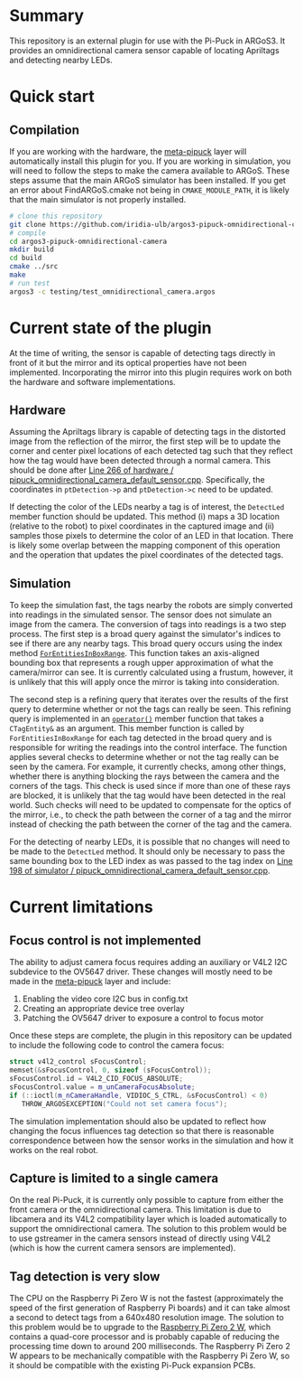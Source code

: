 # Summary
This repository is an external plugin for use with the Pi-Puck in ARGoS3. It provides an omnidirectional camera sensor capable of locating Apriltags and detecting nearby LEDs.

# Quick start

## Compilation
If you are working with the hardware, the [meta-pipuck](https://github.com/iridia-ulb/meta-pipuck) layer will automatically install this plugin for you. If you are working in simulation, you will need to follow the steps to make the camera available to ARGoS. These steps assume that the main ARGoS simulator has been installed. If you get an error about FindARGoS.cmake not being in `CMAKE_MODULE_PATH`, it is likely that the main simulator is not properly installed.

```sh
# clone this repository
git clone https://github.com/iridia-ulb/argos3-pipuck-omnidirectional-camera.git
# compile
cd argos3-pipuck-omnidirectional-camera
mkdir build
cd build
cmake ../src
make
# run test
argos3 -c testing/test_omnidirectional_camera.argos
```

# Current state of the plugin
At the time of writing, the sensor is capable of detecting tags directly in front of it but the mirror and its optical properties have not been implemented. Incorporating the mirror into this plugin requires work on both the hardware and software implementations.

## Hardware
Assuming the Apriltags library is capable of detecting tags in the distorted image from the reflection of the mirror, the first step will be to update the corner and center pixel locations of each detected tag such that they reflect how the tag would have been detected through a normal camera. This should be done after [Line 266 of hardware / pipuck_omnidirectional_camera_default_sensor.cpp](https://github.com/iridia-ulb/argos3-pipuck-omnidirectional-camera/blob/4f72915eb284e3d92e693d7c0e10c80e78f2c6d8/src/plugins/robots/pi-puck/hardware/pipuck_omnidirectional_camera_default_sensor.cpp#L266). Specifically, the coordinates in `ptDetection->p` and `ptDetection->c` need to be updated.

If detecting the color of the LEDs nearby a tag is of interest, the `DetectLed` member function should be updated. This method (i) maps a 3D location (relative to the robot) to pixel coordinates in the captured image and (ii) samples those pixels to determine the color of an LED in that location. There is likely some overlap between the mapping component of this operation and the operation that updates the pixel coordinates of the detected tags.

## Simulation
To keep the simulation fast, the tags nearby the robots are simply converted into readings in the simulated sensor. The sensor does not simulate an image from the camera. The conversion of tags into readings is a two step process. The first step is a broad query against the simulator's indices to see if there are any nearby tags. This broad query occurs using the index method 
[`ForEntitiesInBoxRange`](https://github.com/iridia-ulb/argos3-pipuck-omnidirectional-camera/blob/4f72915eb284e3d92e693d7c0e10c80e78f2c6d8/src/plugins/robots/pi-puck/simulator/pipuck_omnidirectional_camera_default_sensor.cpp#L192). This function takes an axis-aligned bounding box that represents a rough upper approximation of what the camera/mirror can see. It is currently calculated using a frustum, however, it is unlikely that this will apply once the mirror is taking into consideration.

The second step is a refining query that iterates over the results of the first query to determine whether or not the tags can really be seen. This refining query is implemented in an [`operator()`](https://github.com/iridia-ulb/argos3-pipuck-omnidirectional-camera/blob/4f72915eb284e3d92e693d7c0e10c80e78f2c6d8/src/plugins/robots/pi-puck/simulator/pipuck_omnidirectional_camera_default_sensor.cpp#L222) member function that takes a `CTagEntity&` as an argument. This member function is called by `ForEntitiesInBoxRange` for each tag detected in the broad query and is responsible for writing the readings into the control interface. The function applies several checks to determine whether or not the tag really can be seen by the camera. For example, it currently checks, among other things, whether there is anything blocking the rays between the camera and the corners of the tags. This check is used since if more than one of these rays are blocked, it is unlikely that the tag would have been detected in the real world. Such checks will need to be updated to compensate for the optics of the mirror, i.e., to check the path between the corner of a tag and the mirror instead of checking the path between the corner of the tag and the camera.

For the detecting of nearby LEDs, it is possible that no changes will need to be made to the `DetectLed` method. It should only be necessary to pass the same bounding box to the LED index as was passed to the tag index on [Line 198 of simulator / pipuck_omnidirectional_camera_default_sensor.cpp](https://github.com/iridia-ulb/argos3-pipuck-omnidirectional-camera/blob/master/src/plugins/robots/pi-puck/simulator/pipuck_omnidirectional_camera_default_sensor.cpp#L198).

# Current limitations
## Focus control is not implemented
The ability to adjust camera focus requires adding an auxiliary or V4L2 I2C subdevice to the OV5647 driver. These changes will mostly need to be made in the [meta-pipuck](https://github.com/iridia-ulb/meta-pipuck) layer and include:
1. Enabling the video core I2C bus in config.txt
2. Creating an appropriate device tree overlay
3. Patching the OV5647 driver to exposure a control to focus motor

Once these steps are complete, the plugin in this repository can be updated to include the following code to control the camera focus:
```c++
struct v4l2_control sFocusControl;
memset(&sFocusControl, 0, sizeof (sFocusControl));
sFocusControl.id = V4L2_CID_FOCUS_ABSOLUTE;
sFocusControl.value = m_unCameraFocusAbsolute;
if (::ioctl(m_nCameraHandle, VIDIOC_S_CTRL, &sFocusControl) < 0)
   THROW_ARGOSEXCEPTION("Could not set camera focus");
```
The simulation implementation should also be updated to reflect how changing the focus influences tag detection so that there is reasonable correspondence between how the sensor works in the simulation and how it works on the real robot.

## Capture is limited to a single camera
On the real Pi-Puck, it is currently only possible to capture from either the front camera or the omnidirectional camera. This limitation is due to libcamera and its V4L2 compatibility layer which is loaded automatically to support the omnidirectional camera. The solution to this problem would be to use gstreamer in the camera sensors instead of directly using V4L2 (which is how the current camera sensors are implemented).

## Tag detection is very slow
The CPU on the Raspberry Pi Zero W is not the fastest (approximately the speed of the first generation of Raspberry Pi boards) and it can take almost a second to detect tags from a 640x480 resolution image. The solution to this problem would be to upgrade to the [Raspberry Pi Zero 2 W](https://www.raspberrypi.com/products/raspberry-pi-zero-2-w/), which contains a quad-core processor and is probably capable of reducing the processing time down to around 200 milliseconds. The Raspberry Pi Zero 2 W appears to be mechanically compatible with the Raspberry Pi Zero W, so it should be compatible with the existing Pi-Puck expansion PCBs.

